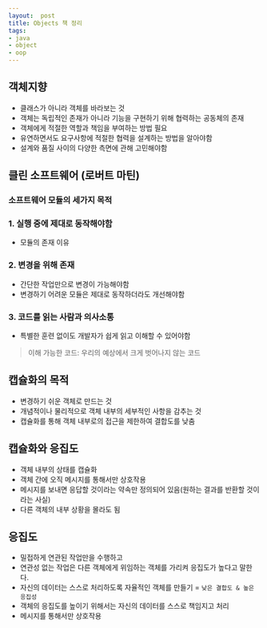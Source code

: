 ```yaml
---
layout:  post
title: Objects 책 정리
tags:
- java
- object
- oop
---
```



## 객체지향
- 클래스가 아니라 객체를 바라보는 것
- 객체는 독립적인 존재가 아니라 기능을 구현하기 위해 협력하는 공동체의 존재
- 객체에게 적절한 역할과 책임을 부여하는 방법 필요
- 유연하면서도 요구사항에 적절한 협력을 설계하는 방법을 알아야함
- 설계와 품질 사이의 다양한 측면에 관해 고민해야함

## 클린 소프트웨어 (로버트 마틴)
### 소프트웨어 모듈의 세가지 목적
### 1. 실행 중에 제대로 동작해야함
- 모듈의 존재 이유

### 2. 변경을 위해 존재
- 간단한 작업만으로 변경이 가능해야함
- 변경하기 어려운 모듈은 제대로 동작하더라도 개선해야함

### 3. 코드를 읽는 사람과 의사소통
- 특별한 훈련 없이도 개발자가 쉽게 읽고 이해할 수 있어야함

> 이해 가능한 코드: 우리의 예상에서 크게 벗어나지 않는 코드

## 캡슐화의 목적
- 변경하기 쉬운 객체로 만드는 것
- 개념적이나 물리적으로 객체 내부의 세부적인 사항을 감추는 것
- 캡슐화를 통해 객체 내부로의 접근을 제한하여 결합도를 낮춤

## 캡슐화와 응집도
- 객체 내부의 상태를 캡슐화
- 객체 간에 오직 메시지를 통해서만 상호작용
- 메시지를 보내면 응답할 것이라는 약속만 정의되어 있음(원하는 결과를 반환할 것이라는 사실)
- 다른 객체의 내부 상황을 몰라도 됨

## 응집도
- 밀접하게 연관된 작업만을 수행하고
- 연관성 없는 작업은 다른 객체에게 위임하는 객체를 가리켜 응집도가 높다고 말한다.
- 자신의 데이터는 스스로 처리하도록 자율적인 객체를 만들기 = `낮은 결합도 & 높은 응집성`
- 객체의 응집도를 높이기 위해서는 자신의 데이터를 스스로 책임지고 처리
- 메시지를 통해서만 상호작용